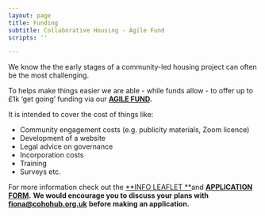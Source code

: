 ```yaml
---
layout: page
title: Funding
subtitle: Collaborative Housing - Agile Fund
scripts: ''

---
```

We know the the early stages of a community-led housing project can often be the most challenging. 

To helps make things easier we are able - while funds allow - to offer up to £1k ‘get going’ funding via our [**AGILE FUND**](/uploads/agile-fund-flyer-digital.pdf "agile-fund-flyer-digital.pdf")**.**

It is intended to cover the cost of things like:

* Community engagement costs (e.g. publicity materials, Zoom licence) 
* Development of a website 
* Legal advice on governance 
* Incorporation costs 
* Training 
* Surveys etc.

For more information check out the [**INFO LEAFLET **](/uploads/agile-fund-flyer-digital.pdf "agile-fund-flyer-digital.pdf")and [**APPLICATION FORM**](/uploads/agile-fund-grant-guidance-vfinal.docx "agile-fund-grant-guidance-vfinal.docx")**.** **We would encourage you to discuss your plans with** [**fiona@cohohub.org.uk**]() **before making an application.**